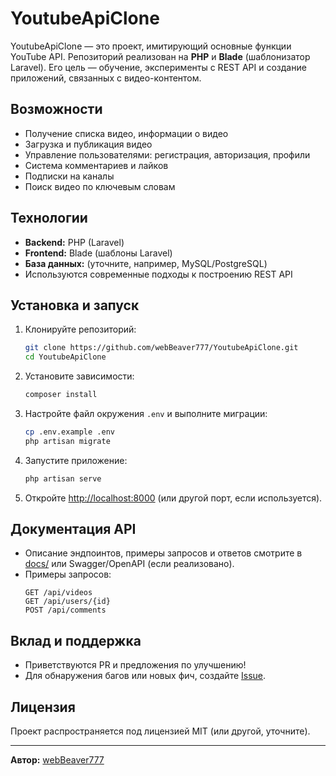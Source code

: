 # YoutubeApiClone

YoutubeApiClone — это проект, имитирующий основные функции YouTube API. Репозиторий реализован на **PHP** и **Blade** (шаблонизатор Laravel). Его цель — обучение, эксперименты с REST API и создание приложений, связанных с видео-контентом.

## Возможности

- Получение списка видео, информации о видео
- Загрузка и публикация видео
- Управление пользователями: регистрация, авторизация, профили
- Система комментариев и лайков
- Подписки на каналы
- Поиск видео по ключевым словам

## Технологии

- **Backend:** PHP (Laravel)
- **Frontend:** Blade (шаблоны Laravel)
- **База данных:** (уточните, например, MySQL/PostgreSQL)
- Используются современные подходы к построению REST API

## Установка и запуск

1. Клонируйте репозиторий:
   ```bash
   git clone https://github.com/webBeaver777/YoutubeApiClone.git
   cd YoutubeApiClone
   ```

2. Установите зависимости:
   ```bash
   composer install
   ```

3. Настройте файл окружения `.env` и выполните миграции:
   ```bash
   cp .env.example .env
   php artisan migrate
   ```

4. Запустите приложение:
   ```bash
   php artisan serve
   ```

5. Откройте [http://localhost:8000](http://localhost:8000) (или другой порт, если используется).

## Документация API

- Описание эндпоинтов, примеры запросов и ответов смотрите в [docs/](docs/) или Swagger/OpenAPI (если реализовано).
- Примеры запросов:
  ```
  GET /api/videos
  GET /api/users/{id}
  POST /api/comments
  ```

## Вклад и поддержка

- Приветствуются PR и предложения по улучшению!
- Для обнаружения багов или новых фич, создайте [Issue](https://github.com/webBeaver777/YoutubeApiClone/issues).

## Лицензия

Проект распространяется под лицензией MIT (или другой, уточните).

---

**Автор:** [webBeaver777](https://github.com/webBeaver777)
